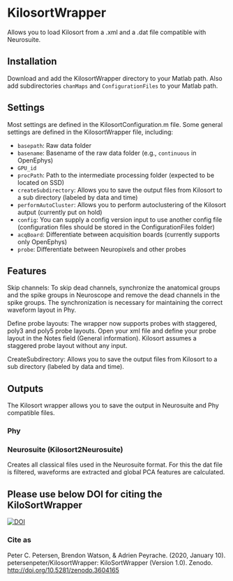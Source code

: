 # KilosortWrapper
Allows you to load Kilosort from a .xml and a .dat file compatible with Neurosuite. 

## Installation
Download and add the KilosortWrapper directory to your Matlab path. Also add subdirectories ```chanMaps``` and ```ConfigurationFiles``` to your Matlab path.

## Settings
Most settings are defined in the KilosortConfiguration.m file. Some general settings are defined in the KilosortWrapper file, including: 
* ```basepath```: Raw data folder
* ```basename```: Basename of the raw data folder (e.g., ```continuous``` in OpenEphys)
* ```GPU_id``` 
* ```procPath```: Path to the intermediate processing folder (expected to be located on SSD)
* ```createSubdirectory```: Allows you to save the output files from Kilosort to a sub directory (labeled by data and time)
* ```performAutoCluster```: Allows you to perform autoclustering of the Kilosort autput (currently put on hold)
* ```config```: You can supply a config version input to use another config file (configuration files should be stored in the ConfigurationFiles folder)
* ```acqBoard```: Differentiate between acquisition boards (currently supports only OpenEphys)
* ```probe```: Differentiate between Neuropixels and other probes
 
## Features
Skip channels: To skip dead channels, synchronize the anatomical groups and the spike groups in Neuroscope and remove the dead channels in the spike groups. The synchronization is necessary for maintaining the correct waveform layout in Phy.

Define probe layouts: The wrapper now supports probes with staggered, poly3 and poly5 probe layouts. Open your xml file and define your probe layout in the Notes field (General information). Kilosort assumes a staggered probe layout without any input.

CreateSubdirectory: Allows you to save the output files from Kilosort to a sub directory (labeled by data and time).

## Outputs
The Kilosort wrapper allows you to save the output in Neurosuite and Phy compatible files. 

### Phy

### Neurosuite (Kilosort2Neurosuite)
Creates all classical files used in the Neurosuite format. For this the dat file is filtered, waveforms are extracted and global PCA features are calculated. 

## Please use below DOI for citing the KiloSortWrapper
[![DOI](https://zenodo.org/badge/DOI/10.5281/zenodo.3604165.svg)](https://doi.org/10.5281/zenodo.3604165)

### Cite as
Peter C. Petersen, Brendon Watson, & Adrien Peyrache. (2020, January 10). petersenpeter/KilosortWrapper: KiloSortWrapper (Version 1.0). Zenodo. http://doi.org/10.5281/zenodo.3604165